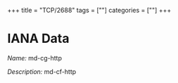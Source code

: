 +++
title = "TCP/2688"
tags = [""]
categories = [""]
+++

# IANA Data

_Name:_ md-cg-http

_Description:_ md-cf-http


